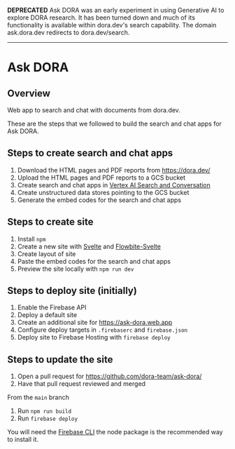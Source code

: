 **DEPRECATED**
Ask DORA was an early experiment in using Generative AI to explore DORA research. It has been turned down and much of its functionality is available within dora.dev's search capability. The domain ask.dora.dev redirects to dora.dev/search.

---
# Ask DORA

## Overview

Web app to search and chat with documents from dora.dev.

These are the steps that we followed to build the search and chat apps for Ask
DORA.

## Steps to create search and chat apps

1. Download the HTML pages and PDF reports from
   https://dora.dev/
2. Upload the HTML pages and PDF reports to a GCS bucket
3. Create search and chat apps in
   [Vertex AI Search and Conversation](https://cloud.google.com/generative-ai-app-builder/docs/introduction)
4. Create unstructured data stores pointing to the GCS bucket
5. Generate the embed codes for the search and chat apps

## Steps to create site

1. Install `npm`
2. Create a new site with [Svelte](https://svelte.dev/) and
   [Flowbite-Svelte](https://flowbite-svelte.com/)
3. Create layout of site
4. Paste the embed codes for the search and chat apps
5. Preview the site locally with `npm run dev`

## Steps to deploy site (initially)

1. Enable the Firebase API
2. Deploy a default site
3. Create an additional site for https://ask-dora.web.app
4. Configure deploy targets in `.firebaserc` and `firebase.json`
5. Deploy site to Firebase Hosting with `firebase deploy`

## Steps to update the site

1. Open a pull request for https://github.com/dora-team/ask-dora/
2. Have that pull request reviewed and merged

From the `main` branch

1. Run `npm run build`
2. Run `firebase deploy`

You will need the [Firebase CLI](https://firebase.google.com/docs/cli) the node package is the recommended way to install it.
